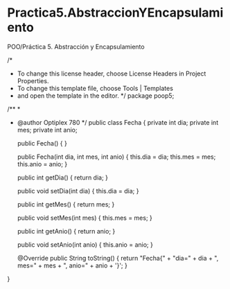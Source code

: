 # Practica5.AbstraccionYEncapsulamiento
POO/Práctica 5. Abstracción y Encapsulamiento


/*
 * To change this license header, choose License Headers in Project Properties.
 * To change this template file, choose Tools | Templates
 * and open the template in the editor.
 */
package poop5;

/**
 *
 * @author Optiplex 780
 */
public class Fecha {
     private int dia;
     private int mes;
     private int anio;

    public Fecha() {
    }

    public Fecha(int dia, int mes, int anio) {
        this.dia = dia;
        this.mes = mes;
        this.anio = anio;
    }

    public int getDia() {
        return dia;
    }

    public void setDia(int dia) {
        this.dia = dia;
    }

    public int getMes() {
        return mes;
    }

    public void setMes(int mes) {
        this.mes = mes;
    }

    public int getAnio() {
        return anio;
    }

    public void setAnio(int anio) {
        this.anio = anio;
    }

    @Override
    public String toString() {
        return "Fecha{" + "dia=" + dia + ", mes=" + mes + ", anio=" + anio + '}';
    }
    
     
}
